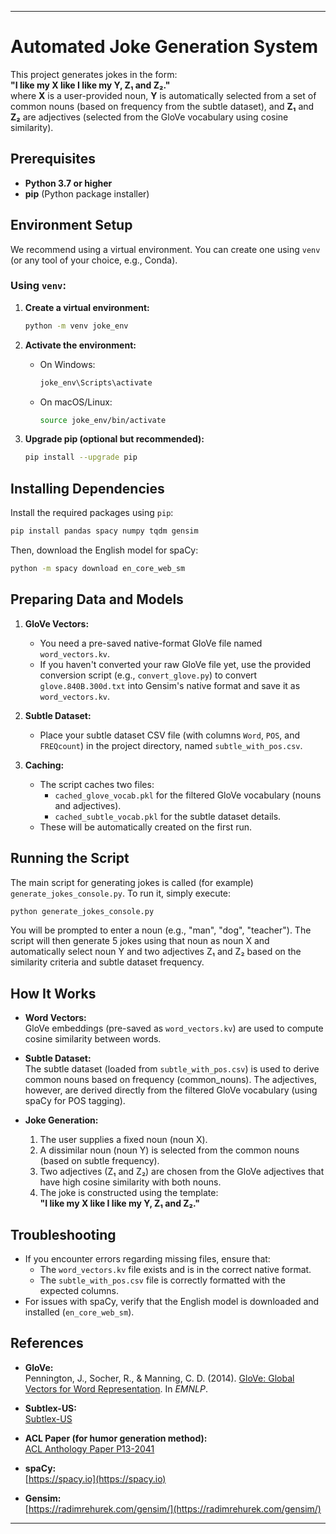 
---

# Automated Joke Generation System

This project generates jokes in the form:  
**"I like my X like I like my Y, Z₁ and Z₂."**  
where **X** is a user-provided noun, **Y** is automatically selected from a set of common nouns (based on frequency from the subtle dataset), and **Z₁** and **Z₂** are adjectives (selected from the GloVe vocabulary using cosine similarity).

## Prerequisites

- **Python 3.7 or higher**
- **pip** (Python package installer)

## Environment Setup

We recommend using a virtual environment. You can create one using `venv` (or any tool of your choice, e.g., Conda).

### Using `venv`:

1. **Create a virtual environment:**

   ```bash
   python -m venv joke_env
   ```

2. **Activate the environment:**

   - On Windows:
     ```bash
     joke_env\Scripts\activate
     ```
   - On macOS/Linux:
     ```bash
     source joke_env/bin/activate
     ```

3. **Upgrade pip (optional but recommended):**

   ```bash
   pip install --upgrade pip
   ```

## Installing Dependencies

Install the required packages using `pip`:

```bash
pip install pandas spacy numpy tqdm gensim
```

Then, download the English model for spaCy:

```bash
python -m spacy download en_core_web_sm
```

## Preparing Data and Models

1. **GloVe Vectors:**  
   - You need a pre-saved native-format GloVe file named `word_vectors.kv`.  
   - If you haven't converted your raw GloVe file yet, use the provided conversion script (e.g., `convert_glove.py`) to convert `glove.840B.300d.txt` into Gensim's native format and save it as `word_vectors.kv`.

2. **Subtle Dataset:**  
   - Place your subtle dataset CSV file (with columns `Word`, `POS`, and `FREQcount`) in the project directory, named `subtle_with_pos.csv`.

3. **Caching:**  
   - The script caches two files:  
     - `cached_glove_vocab.pkl` for the filtered GloVe vocabulary (nouns and adjectives).  
     - `cached_subtle_vocab.pkl` for the subtle dataset details.
   - These will be automatically created on the first run.

## Running the Script

The main script for generating jokes is called (for example) `generate_jokes_console.py`. To run it, simply execute:

```bash
python generate_jokes_console.py
```

You will be prompted to enter a noun (e.g., "man", "dog", "teacher"). The script will then generate 5 jokes using that noun as noun X and automatically select noun Y and two adjectives Z₁ and Z₂ based on the similarity criteria and subtle dataset frequency.

## How It Works

- **Word Vectors:**  
  GloVe embeddings (pre-saved as `word_vectors.kv`) are used to compute cosine similarity between words.

- **Subtle Dataset:**  
  The subtle dataset (loaded from `subtle_with_pos.csv`) is used to derive common nouns based on frequency (common_nouns). The adjectives, however, are derived directly from the filtered GloVe vocabulary (using spaCy for POS tagging).

- **Joke Generation:**  
  1. The user supplies a fixed noun (noun X).
  2. A dissimilar noun (noun Y) is selected from the common nouns (based on subtle frequency).
  3. Two adjectives (Z₁ and Z₂) are chosen from the GloVe adjectives that have high cosine similarity with both nouns.
  4. The joke is constructed using the template:  
     **"I like my X like I like my Y, Z₁ and Z₂."**

## Troubleshooting

- If you encounter errors regarding missing files, ensure that:  
  - The `word_vectors.kv` file exists and is in the correct native format.
  - The `subtle_with_pos.csv` file is correctly formatted with the expected columns.
- For issues with spaCy, verify that the English model is downloaded and installed (`en_core_web_sm`).

## References

- **GloVe:**  
  Pennington, J., Socher, R., & Manning, C. D. (2014). [GloVe: Global Vectors for Word Representation](https://nlp.stanford.edu/pubs/glove.pdf). In *EMNLP*.
- **Subtlex-US:**  
 [Subtlex-US](https://www.ugent.be/pp/experimentele-psychologie/en/research/documents/subtlexus)
  
- **ACL Paper (for humor generation method):**  
  [ACL Anthology Paper P13-2041](https://aclanthology.org/P13-2041.pdf)
- **spaCy:**  
  [https://spacy.io](https://spacy.io)
- **Gensim:**  
  [https://radimrehurek.com/gensim/](https://radimrehurek.com/gensim/)

---

